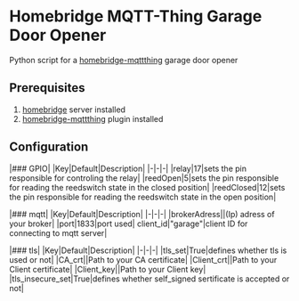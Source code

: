 # Homebridge MQTT-Thing Garage Door Opener
Python script for a [homebridge-mqttthing](https://github.com/arachnetech/homebridge-mqttthing) garage door opener

## Prerequisites
1. [homebridge](https://github.com/homebridge/homebridge) server installed
2. [homebridge-mqttthing](https://github.com/arachnetech/homebridge-mqttthing) plugin installed

## Configuration
|### GPIO|
|Key|Default|Description|
|-|-|-|
|relay|17|sets the pin responsible for controling the relay|
|reedOpen|5|sets the pin responsible for reading the reedswitch state in the closed position|
|reedClosed|12|sets the pin responsible for reading the reedswitch state in the open position|

|### mqtt|
|Key|Default|Description|
|-|-|-|
|brokerAdress||(Ip) adress of your broker|
|port|1833|port used|
client_id|"garage"|client ID for connecting to mqtt server|

|### tls|
|Key|Default|Description|
|-|-|-|
|tls_set|True|defines whether tls is used or not|
|CA_crt||Path to your CA certificate|
|Client_crt||Path to your Client certificate|
|Client_key||Path to your Client key|
|tls_insecure_set|True|defines whether self_signed sertificate is accepted or not|
